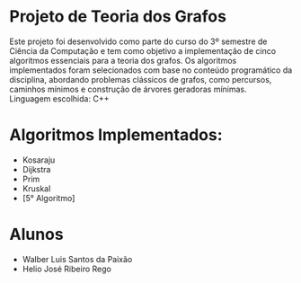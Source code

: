 # Projeto de Teoria dos Grafos

Este projeto foi desenvolvido como parte do curso do 3º semestre de Ciência da Computação e tem como objetivo a implementação de cinco algoritmos essenciais para a teoria dos grafos. Os algoritmos implementados foram selecionados com base no conteúdo programático da disciplina, abordando problemas clássicos de grafos, como percursos, caminhos mínimos e construção de árvores geradoras mínimas.  
Linguagem escolhida: C++

# Algoritmos Implementados:
* Kosaraju
* Dijkstra
* Prim
* Kruskal  
* [5° Algoritmo]

# Alunos
* Walber Luis Santos da Paixão
* Helio José Ribeiro Rego

